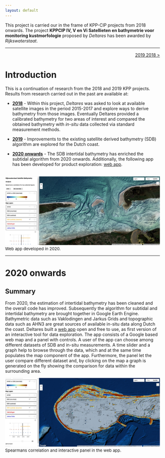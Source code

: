 ```yaml
---
layout: default
---
```


This project is carried our in the frame of KPP-CIP projects from 2018 onwards. The project **KPPCIP IV, V en Vi Satellieten en bathymetrie voor monitoring kustmorfologie** proposed by _Deltares_ has been awarded by _Rijkswaterstaat_.

* * *

<p align='right'><a href="./2019.html">2019 </a> <a href="./2018.html">2018 ></a></p>

# [](#intro)Introduction

This is a continuation of research from the 2018 and 2019 KPP projects. Results from research carried out in the past are available at:
* [**2018**](./2018.html) - Within this project, _Deltares_ was asked to look at available satellite images in the period 2015-2017 and explore ways to derive bathymetry from those images. Eventually Deltares provided a calibrated bathymetry for two areas of interest and compared the obtained bathymetry with _in-situ_ data collected via standard measurement methods.

* [**2019**](#./2019.html) - Improvements to the existing satellite derived bathymetry (SDB) algorithm are explored for the Dutch coast.

* [**2020 onwards**](#2020) - The SDB intertidal bathymetry has enriched the subtidal algorithm from 2020 onwards. Additionally, the following app has been developed for product exploration: <a href="https://jaapel.users.earthengine.app/view/satellite-derived-bathymetry-nl">web app</a>.

<br>

<div id="images">
  <a href="assets/images/app2020_1.jpg">
  <img class="doublefig" src="assets/images/app2020_1.jpg" alt="hi"  class="inline"/></a>
</div>
<span style="font-size:10pt"> Web app developed in 2020.</span>

***
# [](#2020)2020 onwards

## [](#summary)Summary

From 2020, the estimation of intertidal bathymetry has been cleaned and the overall code has improved. Subsequently the algorithm for subtidal and intertidal bathymetry are brought together in Google Earth Engine. Bathymetric data such as Vaklodingen and Jarkus Grids and topographic data such as AHN3 are great sources of available in-situ data along Dutch the coast. Deltares built a <a href="https://jaapel.users.earthengine.app/view/satellite-derived-bathymetry-nl">web app</a> open and free to use, as first version of an interactive tool for data exploration. The app consists of a Google based web map and a panel with controls. A user of the app can choose among different datasets of SDB and in-situ measurements. A time slider and a graph help to browse through the data, which and at the same time populates the map component of the app. Furthermore, the panel let the user compare different dataset and, by clicking on the map a graph is generated on the fly showing the comparison for data within the surrounding area. 

<div id="images">
  <a href="assets/images/app2020_2.jpg">
  <img class="doublefig" src="assets/images/app2020_2.jpg" alt="hi"  class="inline"/></a>
</div>
<span style="font-size:10pt"> Spearmans correlation and interactive panel in the web app.</span>


